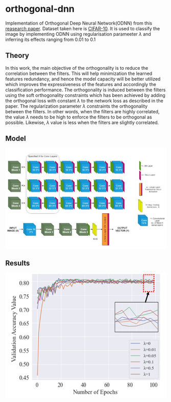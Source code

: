# orthogonal-dnn
Implementation of Orthogonal Deep Neural Network(ODNN) from this [reasearch paper](). Dataset taken here is [CIFAR-10](). It is used to classify the image by implementing ODNN using regularisation parameeter $\lambda$ and inferring its effects ranging from $0.01$ to $0.1$

## Theory

In this work, the main objective of the orthogonality is to reduce the correlation between the filters. This will help minimization the learned features redundancy, and hence the model capacity will be better utilized which improves the expressiveness of the features and accordingly the classification performance. The orthogonality is induced between the filters using the soft orthogonality constraints which has been achieved by adding the orthogonal loss with constant $\lambda$ to the network loss as described in the paper. The regularization parameter $\lambda$ constraints the orthogonality between the filters. In other words, when the filters are highly correlated, the value $\lambda$ needs to be high to enforce the filters to be orthogonal as possible. Likewise, $\lambda$ value is less when the filters are slightly correlated.

## Model

![Model](uploads/model.jpg)

## Results

![Results](uploads/result.PNG)

